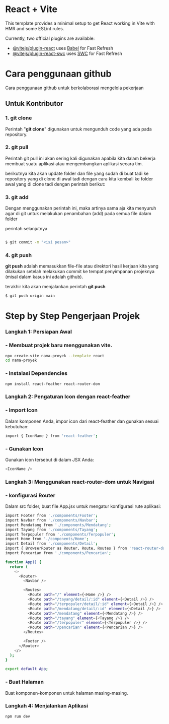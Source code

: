 # React + Vite

This template provides a minimal setup to get React working in Vite with HMR and some ESLint rules.

Currently, two official plugins are available:

- [@vitejs/plugin-react](https://github.com/vitejs/vite-plugin-react/blob/main/packages/plugin-react/README.md) uses [Babel](https://babeljs.io/) for Fast Refresh
- [@vitejs/plugin-react-swc](https://github.com/vitejs/vite-plugin-react-swc) uses [SWC](https://swc.rs/) for Fast Refresh

# Cara penggunaan github
Cara penggunaan github untuk berkolaborasi mengelola pekerjaan

## Untuk Kontributor
### 1. git clone

Perintah "**git clone**" digunakan untuk mengunduh code yang ada pada repository.

### 2. git pull
Perintah git pull ini akan sering kali digunakan apabila kita dalam bekerja membuat suatu aplikasi atau mengembangkan aplikasi secara tim.

berikutnya kita akan update folder dan file yang sudah di buat tadi ke repository yang di clone di awal tadi dengan cara kita kembali ke folder awal yang di clone tadi dengan perintah berikut:

### 3. git add
Dengan menggunakan perintah ini, maka artinya sama aja kita menyuruh agar di git untuk melakukan penambahan (add) pada semua file dalam folder

perintah selanjutnya

```bash

$ git commit -m "<isi pesan>"

```

### 4. git push
 **git push** adalah memasukkan file-file atau direktori hasil kerjaan kita yang dilakukan setelah melakukan commit ke tempat penyimpanan projeknya (misal dalam kasus ini adalah github).

terakhir kita akan menjalankan perintah **git push**

```bash
$ git push origin main
```


# Step by Step Pengerjaan Projek

### Langkah 1: Persiapan Awal
### - Membuat projek baru menggunakan vite.

```bash
npx create-vite nama-proyek --template react
cd nama-proyek
```

### - Instalasi Dependencies

```bash
npm install react-feather react-router-dom
```

### Langkah 2: Pengaturan Icon dengan react-feather
### - Import Icon
Dalam komponen Anda, impor icon dari react-feather dan gunakan sesuai kebutuhan:

```bash
import { IconName } from 'react-feather';
```

### - Gunakan Icon
Gunakan icon tersebut di dalam JSX Anda:

```bash
<IconName />
```

### Langkah 3: Menggunakan react-router-dom untuk Navigasi
### - konfigurasi Router
Dalam src folder, buat file App.jsx untuk mengatur konfigurasi rute aplikasi:

```bash
import Footer from './components/Footer';
import Navbar from './components/Navbar';
import Mendatang from './components/Mendatang';
import Tayang from './components/Tayang';
import Terpopuler from './components/Terpopuler';
import Home from './components/Home';
import Detail from './components/Detail';
import { BrowserRouter as Router, Route, Routes } from 'react-router-dom';
import Pencarian from './components/Pencarian';

function App() {
  return (
    <>
      <Router>
        <Navbar />

        <Routes>
          <Route path="/" element={<Home />} />
          <Route path="/tayang/detail/:id" element={<Detail />} />
          <Route path="/terpopuler/detail/:id" element={<Detail />} />
          <Route path="/mendatang/detail/:id" element={<Detail />} />
          <Route path="/mendatang" element={<Mendatang />} />
          <Route path="/tayang" element={<Tayang />} />
          <Route path="/terpopuler" element={<Terpopuler />} />
          <Route path="/pencarian" element={<Pencarian />} />
        </Routes>

        <Footer />
      </Router>
    </>
  );
}

export default App;
```

### - Buat Halaman
Buat komponen-komponen untuk halaman masing-masing.

### Langkah 4: Menjalankan Aplikasi

```bash
npm run dev
```
